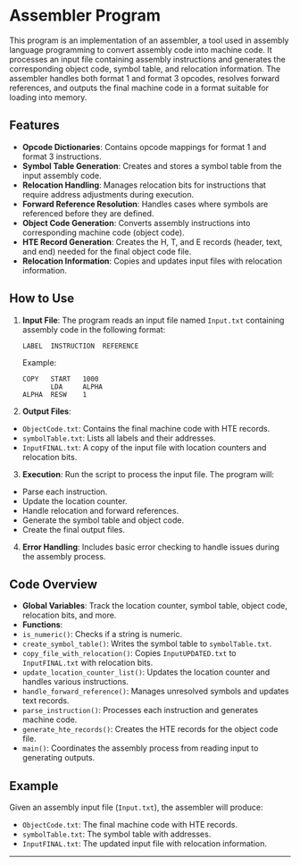 # Assembler Program

This program is an implementation of an assembler, a tool used in assembly language programming to convert assembly code into machine code. It processes an input file containing assembly instructions and generates the corresponding object code, symbol table, and relocation information. The assembler handles both format 1 and format 3 opcodes, resolves forward references, and outputs the final machine code in a format suitable for loading into memory.

## Features

- **Opcode Dictionaries**: Contains opcode mappings for format 1 and format 3 instructions.
- **Symbol Table Generation**: Creates and stores a symbol table from the input assembly code.
- **Relocation Handling**: Manages relocation bits for instructions that require address adjustments during execution.
- **Forward Reference Resolution**: Handles cases where symbols are referenced before they are defined.
- **Object Code Generation**: Converts assembly instructions into corresponding machine code (object code).
- **HTE Record Generation**: Creates the H, T, and E records (header, text, and end) needed for the final object code file.
- **Relocation Information**: Copies and updates input files with relocation information.

## How to Use

1. **Input File**: The program reads an input file named `Input.txt` containing assembly code in the following format:

    ```assembly
    LABEL  INSTRUCTION  REFERENCE
    ```

    Example:

    ```assembly
    COPY   START   1000
           LDA     ALPHA
    ALPHA  RESW    1
    ```


2. **Output Files**:
- `ObjectCode.txt`: Contains the final machine code with HTE records.
- `symbolTable.txt`: Lists all labels and their addresses.
- `InputFINAL.txt`: A copy of the input file with location counters and relocation bits.

3. **Execution**: Run the script to process the input file. The program will:
- Parse each instruction.
- Update the location counter.
- Handle relocation and forward references.
- Generate the symbol table and object code.
- Create the final output files.

4. **Error Handling**: Includes basic error checking to handle issues during the assembly process.

## Code Overview

- **Global Variables**: Track the location counter, symbol table, object code, relocation bits, and more.
- **Functions**:
- `is_numeric()`: Checks if a string is numeric.
- `create_symbol_table()`: Writes the symbol table to `symbolTable.txt`.
- `copy_file_with_relocation()`: Copies `InputUPDATED.txt` to `InputFINAL.txt` with relocation bits.
- `update_location_counter_list()`: Updates the location counter and handles various instructions.
- `handle_forward_reference()`: Manages unresolved symbols and updates text records.
- `parse_instruction()`: Processes each instruction and generates machine code.
- `generate_hte_records()`: Creates the HTE records for the object code file.
- `main()`: Coordinates the assembly process from reading input to generating outputs.

## Example

Given an assembly input file (`Input.txt`), the assembler will produce:
- `ObjectCode.txt`: The final machine code with HTE records.
- `symbolTable.txt`: The symbol table with addresses.
- `InputFINAL.txt`: The updated input file with relocation information.

---

